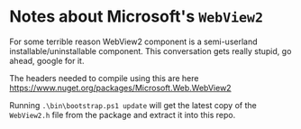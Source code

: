 # Notes about Microsoft's `WebView2`

For some terrible reason WebView2 component is a semi-userland installable/uninstallable component. This
conversation gets really stupid, go ahead, google for it.

The headers needed to compile using this are here https://www.nuget.org/packages/Microsoft.Web.WebView2

Running `.\bin\bootstrap.ps1 update` will get the latest copy of the `WebView2.h` file from the package
and extract it into this repo.
